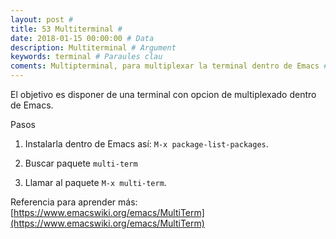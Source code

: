 ```yaml
---
layout: post #
title: 53 Multiterminal #
date: 2018-01-15 00:00:00 # Data
description: Multiterminal # Argument
keywords: terminal # Paraules clau
coments: Multipterminal, para multiplexar la terminal dentro de Emacs # Comentaris
---
```


El objetivo es disponer de una terminal con opcion de multiplexado dentro de Emacs.

Pasos

1. Instalarla dentro de Emacs así: `M-x package-list-packages`.

2. Buscar paquete `multi-term`

3. Llamar al paquete `M-x multi-term`.

Referencia para aprender más: [https://www.emacswiki.org/emacs/MultiTerm](https://www.emacswiki.org/emacs/MultiTerm)
